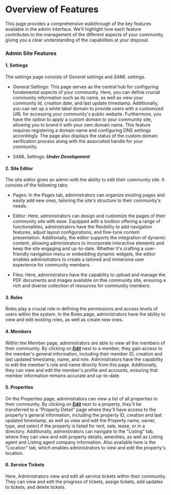# Overview of Features
This page provides a comprehensive walkthrough of the key features available in the admin interface. We'll highlight how each feature contributes to the management of the different aspects of your community, giving you a clear understanding of the capabilities at your disposal.

### Admin Site Features
#### 1. Settings
The settings page consists of *General* settings and *SAML* settings.
* General Settings: This page serves as the central hub for configuring fundamental aspects of your community. Here, you can define crucial community information such as its name, as well as view your community Id, creation date, and last update timestamp. Additionally, you can set up a white label domain to provide users with a customized URL for accessing your community's public website. Furthermore, you have the option to apply a custom domain to your community site, allowing you to brand it with your own domain name. This feature requires registering a domain name and configuring DNS settings accordingly. The page also displays the status of the custom domain verification process along with the associated handle for your community.

* SAML Settings: ***Under Development***

#### 2. Site Editor
The site editor gives an admin with the ability to edit their community site. It consists of the following tabs:
* Pages: In the Pages tab, administrators can organize existing pages and easily add new ones, tailoring the site's structure to their community's needs.

* Editor: Here, administrators can design and customize the pages of their community site with ease. Equipped with a toolbox offering a range of functionalities, administrators have the flexibility to add navigation features, adjust layout configurations, and fine-tune content presentation. Additionally, the editor supports the integration of dynamic content, allowing administrators to incorporate interactive elements and keep the site engaging and up-to-date. Whether it's crafting a user-friendly navigation menu or embedding dynamic widgets, the editor enables administrators to create a tailored and immersive user experience for community members.

* Files: Here, administrators have the capability to upload and manage the PDF documents and images available on thie community site, ensuring a rich and diverse collection of resources for community members.

#### 3. Roles
Roles play a crucial role in defining the permissions and access levels of users within the system. In the Roles page, administrators have the ability to view and edit existing roles, as well as create new ones.

#### 4. Members
Within the Member page, administrators are able to view all the members of their community. By clicking on **<u>*Edit*</u>** next to a member, they gain access to the member's general information, including their member ID, creation and last updated timestamp, name, and role. Administrators have the capability to edit the member's role and name directly from this page. Additionally, they can view and edit the member's profile and accounts, ensuring that member information remains accurate and up-to-date.

#### 5. Properties
On the Properties page, administrators can view a list of all properties in their community.  By clicking on **<u>*Edit*</u>** next to a property, they'll be transferred to a "Property Detail" page where they'll have access to the property's general information, including the property ID, creation and last updated timestamp, as well as view and edit the Property name, owner, type, and select if the property is listed for rent, sale, lease, or in a directory. Additionally, administrators can navigate to the "Listing" tab, where they can view and edit property details, amenities, as well as Listing agent and Listing agent company information. Also available here is the "Location" tab, which enables administrators to view and edit the property's location.

#### 6. Service Tickets
Here, Administrators view and edit all service tickets within their community. They can view and edit the progress of tickets, assign tickets, add updates to tickets, and delete tickets.
